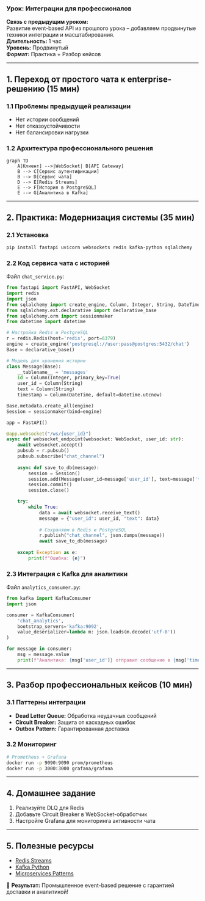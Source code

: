 ### **Урок: Интеграции для профессионалов**  
**Связь с предыдущим уроком:**  
Развитие event-based API из прошлого урока – добавляем продвинутые техники интеграции и масштабирования.  
**Длительность:** 1 час  
**Уровень:** Продвинутый  
**Формат:** Практика + Разбор кейсов  

---

## **1. Переход от простого чата к enterprise-решению (15 мин)**  
### **1.1 Проблемы предыдущей реализации**  
- Нет истории сообщений  
- Нет отказоустойчивости  
- Нет балансировки нагрузки  

### **1.2 Архитектура профессионального решения**  
```mermaid
graph TD
    A[Клиент] -->|WebSocket| B[API Gateway]
    B --> C[Сервис аутентификации]
    B --> D[Сервис чата]
    D --> E[Redis Streams]
    E --> F[История в PostgreSQL]
    E --> G[Аналитика в Kafka]
```

---

## **2. Практика: Модернизация системы (35 мин)**  
### **2.1 Установка**  
```bash
pip install fastapi uvicorn websockets redis kafka-python sqlalchemy
```

### **2.2 Код сервиса чата с историей**  
Файл `chat_service.py`:  
```python
from fastapi import FastAPI, WebSocket
import redis
import json
from sqlalchemy import create_engine, Column, Integer, String, DateTime
from sqlalchemy.ext.declarative import declarative_base
from sqlalchemy.orm import sessionmaker
from datetime import datetime

# Настройка Redis и PostgreSQL
r = redis.Redis(host='redis', port=6379)
engine = create_engine('postgresql://user:pass@postgres:5432/chat')
Base = declarative_base()

# Модель для хранения истории
class Message(Base):
    __tablename__ = 'messages'
    id = Column(Integer, primary_key=True)
    user_id = Column(String)
    text = Column(String)
    timestamp = Column(DateTime, default=datetime.utcnow)

Base.metadata.create_all(engine)
Session = sessionmaker(bind=engine)

app = FastAPI()

@app.websocket("/ws/{user_id}")
async def websocket_endpoint(websocket: WebSocket, user_id: str):
    await websocket.accept()
    pubsub = r.pubsub()
    pubsub.subscribe("chat_channel")
    
    async def save_to_db(message):
        session = Session()
        session.add(Message(user_id=message['user_id'], text=message['text']))
        session.commit()
        session.close()

    try:
        while True:
            data = await websocket.receive_text()
            message = {"user_id": user_id, "text": data}
            
            # Сохраняем в Redis и PostgreSQL
            r.publish("chat_channel", json.dumps(message))
            await save_to_db(message)
            
    except Exception as e:
        print(f"Ошибка: {e}")
```

### **2.3 Интеграция с Kafka для аналитики**  
Файл `analytics_consumer.py`:  
```python
from kafka import KafkaConsumer
import json

consumer = KafkaConsumer(
    'chat_analytics',
    bootstrap_servers='kafka:9092',
    value_deserializer=lambda m: json.loads(m.decode('utf-8'))
)

for message in consumer:
    msg = message.value
    print(f"Аналитика: {msg['user_id']} отправил сообщение в {msg['timestamp']}")
```

---

## **3. Разбор профессиональных кейсов (10 мин)**  
### **3.1 Паттерны интеграции**  
- **Dead Letter Queue:** Обработка неудачных сообщений  
- **Circuit Breaker:** Защита от каскадных ошибок  
- **Outbox Pattern:** Гарантированная доставка  

### **3.2 Мониторинг**  
```bash
# Prometheus + Grafana
docker run -p 9090:9090 prom/prometheus
docker run -p 3000:3000 grafana/grafana
```

---

## **4. Домашнее задание**  
1. Реализуйте DLQ для Redis  
2. Добавьте Circuit Breaker в WebSocket-обработчик  
3. Настройте Grafana для мониторинга активности чата  

---

## **5. Полезные ресурсы**  
- [Redis Streams](https://redis.io/topics/streams-intro)  
- [Kafka Python](https://kafka-python.readthedocs.io/)  
- [Microservices Patterns](https://microservices.io/patterns/)  

🚀 **Результат:** Промышленное event-based решение с гарантией доставки и аналитикой!